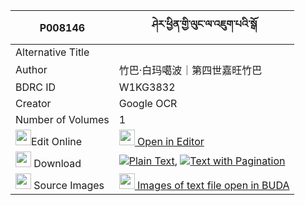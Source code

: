 |P008146|ཤེར་ཕྱིན་གྱི་ལུང་ལ་འཇུག་པའི་སྒོ 
| --- | --- 
|Alternative Title |
|Author| 竹巴·白玛噶波｜第四世嘉旺竹巴
|BDRC ID | W1KG3832
|Creator | Google OCR
|Number of Volumes| 1
|<img width="25" src="https://img.icons8.com/color/25/000000/edit-property.png">Edit Online| [<img width="25" src="https://avatars.githubusercontent.com/u/45091458?s=200&v=4"> Open in Editor](http://editor.openpecha.org/P008146)
|<img width="25" src="https://img.icons8.com/fluent/48/000000/download-2.png"/>  Download | [![](https://img.icons8.com/color/20/000000/txt.png)Plain Text](https://github.com/Openpecha/P008146/releases/download/v1/sherchin_gyi_lung_la_jukpa_i_g_plain_P008146.zip), [![](https://img.icons8.com/color/20/000000/txt.png)Text with Pagination](https://github.com/Openpecha/P008146/releases/download/v1/sherchin_gyi_lung_la_jukpa_i_g_pages_P008146.zip)
|<img width="25" src="https://img.icons8.com/plasticine/100/000000/pictures-folder.png"/>  Source Images | [<img width="25" src="https://library.bdrc.io/icons/BUDA-small.svg"> Images of text file open in BUDA](https://library.bdrc.io/show/bdr:W1KG3832)